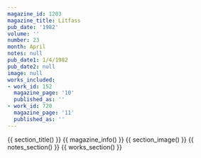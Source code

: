```yaml
---
magazine_id: 1203
magazine_title: Litfass
pub_date: '1982'
volume: ''
number: 23
month: April
notes: null
pub_date1: 1/4/1982
pub_date2: null
image: null
works_included:
- work_id: 152
  magazine_page: '10'
  published_as: ''
- work_id: 720
  magazine_page: '11'
  published_as: ''
---
```


{{ section_title() }}
{{ magazine_info() }}
{{ section_image() }}
{{ notes_section() }}
{{ works_section() }}
